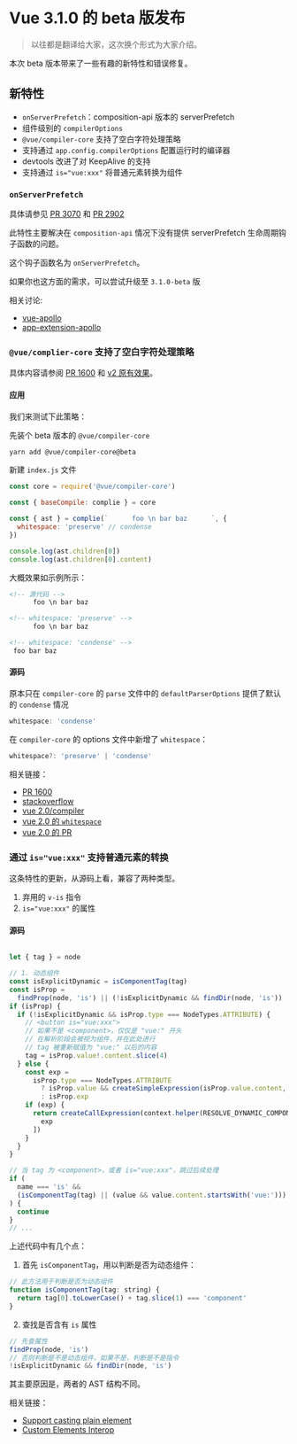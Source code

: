 # Vue 3.1.0 的 beta 版发布

> 以往都是翻译给大家，这次换个形式为大家介绍。

本次 beta 版本带来了一些有趣的新特性和错误修复。

## 新特性

* `onServerPrefetch`：composition-api 版本的 serverPrefetch
* 组件级别的 `compilerOptions`
* `@vue/compiler-core` 支持了空白字符处理策略
* 支持通过 `app.config.compilerOptions` 配置运行时的编译器
* devtools 改进了对 KeepAlive 的支持
* 支持通过 `is="vue:xxx"` 将普通元素转换为组件

### `onServerPrefetch`

具体请参见 [PR 3070](https://github.com/vuejs/vue-next/pull/3070) 和 [PR 2902](https://github.com/vuejs/vue-next/pull/2902)

此特性主要解决在 `composition-api` 情况下没有提供 serverPrefetch 生命周期钩子函数的问题。

这个钩子函数名为 `onServerPrefetch`。

如果你也这方面的需求，可以尝试升级至 `3.1.0-beta` 版

相关讨论:

* [vue-apollo](https://github.com/vuejs/vue-apollo/issues/1102)
* [app-extension-apollo](https://github.com/quasarframework/app-extension-apollo/issues/51#issuecomment-791977057)

### `@vue/complier-core` 支持了空白字符处理策略

具体内容请参阅 [PR 1600](https://github.com/vuejs/vue-next/pull/1600) 和 [v2 原有效果](https://github.com/vuejs/vue/blob/dev/flow/compiler.js#L10)。

#### 应用

我们来测试下此策略：

先装个 beta 版本的 `@vue/compiler-core`

```bash
yarn add @vue/compiler-core@beta
```

新建 `index.js` 文件

```js
const core = require('@vue/compiler-core')

const { baseCompile: complie } = core

const { ast } = complie(`      foo \n bar baz      `, {
  whitespace: 'preserve' // condense
})

console.log(ast.children[0])
console.log(ast.children[0].content)
```

大概效果如示例所示：

``` html
<!-- 源代码 -->
      foo \n bar baz     

<!-- whitespace: 'preserve' -->
      foo \n bar baz     

<!-- whitespace: 'condense' -->
 foo bar baz 
```

#### 源码

原本只在 `compiler-core` 的 `parse` 文件中的 `defaultParserOptions` 提供了默认的 `condense` 情况

```ts
whitespace: 'condense'
```

在 `compiler-core` 的 options 文件中新增了 `whitespace`：

```ts
whitespace?: 'preserve' | 'condense'
```

相关链接：

* [PR 1600](https://github.com/vuejs/vue-next/pull/1600)
* [stackoverflow](https://stackoverflow.com/questions/64432182/vue-3-removes-white-space-between-inline-block-elements)
* [vue 2.0/compiler](https://github.com/vuejs/vue/blob/dev/flow/compiler.js#L10)
* [vue 2.0 的 `whitespace`](https://github.com/vuejs/vue/issues/9208#issuecomment-450012518)
* [vue 2.0 的 PR](https://github.com/vuejs/vue/commit/e1abedb9e66b21da8a7e93e175b9dabe334dfebd)

### 通过 `is="vue:xxx"` 支持普通元素的转换

这条特性的更新，从源码上看，兼容了两种类型。

1. 弃用的 `v-is` 指令
2. `is="vue:xxx"` 的属性

#### 源码

```js

let { tag } = node

// 1. 动态组件
const isExplicitDynamic = isComponentTag(tag)
const isProp =
  findProp(node, 'is') || (!isExplicitDynamic && findDir(node, 'is'))
if (isProp) {
  if (!isExplicitDynamic && isProp.type === NodeTypes.ATTRIBUTE) {
    // <button is="vue:xxx">
    // 如果不是 <component>，仅仅是 "vue:" 开头
    // 在解析阶段会被视为组件，并在此处进行
    // tag 被重新赋值为 "vue:" 以后的内容
    tag = isProp.value!.content.slice(4)
  } else {
    const exp =
      isProp.type === NodeTypes.ATTRIBUTE
        ? isProp.value && createSimpleExpression(isProp.value.content, true)
        : isProp.exp
    if (exp) {
      return createCallExpression(context.helper(RESOLVE_DYNAMIC_COMPONENT), [
        exp
      ])
    }
  }
}
```

```js
// 当 tag 为 <component>，或者 is="vue:xxx"，跳过后续处理
if (
  name === 'is' &&
  (isComponentTag(tag) || (value && value.content.startsWith('vue:')))
) {
  continue
}
// ...
```

上述代码中有几个点：

1. 首先 `isComponentTag`，用以判断是否为动态组件：

```js
// 此方法用于判断是否为动态组件
function isComponentTag(tag: string) {
  return tag[0].toLowerCase() + tag.slice(1) === 'component'
}
```

2. 查找是否含有 `is` 属性

```js
// 先查属性
findProp(node, 'is')
// 否则判断是不是动态组件，如果不是，判断是不是指令
!isExplicitDynamic && findDir(node, 'is')
```

其主要原因是，两者的 AST 结构不同。

相关链接：

* [Support casting plain element](https://github.com/vuejs/vue-next/commit/af9e6999e1779f56b5cf827b97310d8e4e1fe5ec)
* [Custom Elements Interop](https://v3.vuejs.org/guide/migration/custom-elements-interop.html)
